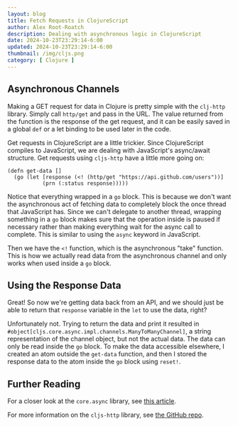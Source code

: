 ```yaml
---
layout: blog
title: Fetch Requests in ClojureScript
author: Alex Root-Roatch
description: Dealing with asynchronous logic in ClojureScript
date: 2024-10-23T23:29:14-6:00
updated: 2024-10-23T23:29:14-6:00
thumbnail: /img/cljs.png
category: [ Clojure ]
---
```


## Asynchronous Channels

Making a GET request for data in Clojure is pretty simple with the `clj-http` library. Simply call `http/get` and pass
in the URL. The value returned from the function is the response of the get request, and it can be easily saved in a
global `def` or a let binding to be used later in the code.

Get requests in ClojureScript are a little trickier. Since ClojureScript compiles to JavaScript, we are dealing with
JavaScript's async/await structure. Get requests using `cljs-http` have a little more going on:

```
(defn get-data []
  (go (let [response (<! (http/get "https://api.github.com/users"))]
           (prn (:status response)))))
```

Notice that everything wrapped in a `go` block. This is because we don't want the asynchronous act of fetching data to completely block the once thread that JavaScript has. Since we can't delegate to another thread, wrapping something in a `go` block makes sure that the operation inside is paused if necessary rather than making everything wait for the async call to complete. This is similar to using the `async` keyword in JavaScript. 

Then we have the `<!` function, which is the asynchronous "take" function. This is how we actually read data from the asynchronous channel and only works when used inside a `go` block. 

## Using the Response Data

Great! So now we're getting data back from an API, and we should just be able to return that `response` variable in the `let` to use the data, right? 

Unfortunately not. Trying to return the data and print it resulted in `#object[cljs.core.async.impl.channels.ManyToManyChannel]`, a string representation of the channel object, but not the actual data. The data can only be read inside the `go` block. To make the data accessible elsewhere, I created an atom outside the `get-data` function, and then I stored the response data to the atom inside the `go` block using `reset!`. 

## Further Reading

For a closer look at the `core.async` library, see [this article](https://clojure.org/guides/async_walkthrough).

For more information on the `cljs-http` library, see [the GitHub repo](https://github.com/r0man/cljs-http).




